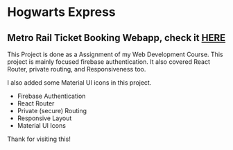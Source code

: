 # Hogwarts Express

## Metro Rail Ticket Booking Webapp, check it [HERE](https://hogwatrs-express.web.app/)

This Project is done as a Assignment of my Web Development Course. This project is mainly focused firebase authentication. It also covered React Router, private routing, and Responsiveness too.

I also added some Material UI icons in this project.
- Firebase Authentication
- React Router
- Private (secure) Routing
- Responsive Layout
- Material UI Icons

Thank for visiting this!
